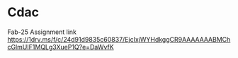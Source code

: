 # Cdac
Fab-25 Assignment link
https://1drv.ms/f/c/24d91d9835c60837/EjcIxjWYHdkggCR9AAAAAAABMChcGlmUIF1MQLg3XueP1Q?e=DaWvfK
